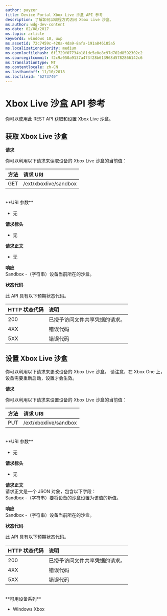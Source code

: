 ```yaml
---
author: payzer
title: Device Portal Xbox Live 沙盒 API 参考
description: 了解如何以编程方式访问 Xbox Live 沙盒。
ms.author: wdg-dev-content
ms.date: 02/08/2017
ms.topic: article
keywords: windows 10, uwp
ms.assetid: 72c7459c-420a-4da9-8afa-191a846185a5
ms.localizationpriority: medium
ms.openlocfilehash: 6f1729f07734b181dc5e0e8c97d702d8592302c2
ms.sourcegitcommit: f2c9a050a9137a473f28b613968d5782866142c6
ms.translationtype: MT
ms.contentlocale: zh-CN
ms.lasthandoff: 11/10/2018
ms.locfileid: "6273740"
---
```

# <a name="xbox-live-sandbox-api-reference"></a>Xbox Live 沙盒 API 参考   
你可以使用此 REST API 获取和设置 Xbox Live 沙盒。

## <a name="get-the-xbox-live-sandbox"></a>获取 Xbox Live 沙盒

**请求**

你可以利用以下请求来读取设备的 Xbox Live 沙盒的当前值：

方法      | 请求 URI
:------     | :-----
GET | /ext/xboxlive/sandbox
<br />
**URI 参数**

- 无

**请求标头**

- 无

**请求正文**

- 无

**响应**   
Sandbox -（字符串）设备当前所在的沙盒。   

**状态代码**

此 API 具有以下预期状态代码。

HTTP 状态代码      | 说明
:------     | :-----
200 | 已授予访问文件共享凭据的请求。
4XX | 错误代码
5XX | 错误代码

## <a name="set-the-xbox-live-sandbox"></a>设置 Xbox Live 沙盒
你可以利用以下请求来更改设备的 Xbox Live 沙盒。 请注意，在 Xbox One 上，设备需要重新启动，设置才会生效。

**请求**

你可以利用以下请求来设置设备的 Xbox Live 沙盒的当前值：

方法      | 请求 URI
:------     | :-----
PUT | /ext/xboxlive/sandbox
<br />
**URI 参数**

- 无

**请求标头**

- 无

**请求正文**   
请求正文是一个 JSON 对象，包含以下字段：   
Sandbox -（字符串）要将设备的沙盒设置为该值的新值。

**响应**   
Sandbox -（字符串）设备当前所在的沙盒。   

**状态代码**

此 API 具有以下预期状态代码。

HTTP 状态代码      | 说明
:------     | :-----
200 | 已授予访问文件共享凭据的请求。
4XX | 错误代码
5XX | 错误代码

<br />
**可用设备系列**

* Windows Xbox

